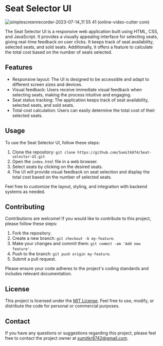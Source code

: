 # Seat Selector UI

![simplescreenrecorder-2023-07-14_11 55 41 (online-video-cutter com)](https://github.com/Sumitk874/Seat-selector-UI/assets/69776082/b2c94b91-35cd-4466-bb3b-b7e910b540f6)

The Seat Selector UI is a responsive web application built using HTML, CSS, and JavaScript. It provides a visually appealing interface for selecting seats, giving real-time feedback on user clicks. It keeps track of seat availability, selected seats, and sold seats. Additionally, it offers a feature to calculate the total cost based on the number of seats selected.

## Features

- Responsive layout: The UI is designed to be accessible and adapt to different screen sizes and devices.
- Visual feedback: Users receive immediate visual feedback when selecting seats, making the process intuitive and engaging.
- Seat status tracking: The application keeps track of seat availability, selected seats, and sold seats.
- Total cost calculation: Users can easily determine the total cost of their selected seats.

## Usage

To use the Seat Selector UI, follow these steps:

1. Clone the repository: `git clone https://github.com/Sumitk874/Seat-selector-UI.git`
2. Open the `index.html` file in a web browser.
3. Select seats by clicking on the desired seats.
4. The UI will provide visual feedback on seat selection and display the total cost based on the number of selected seats.

Feel free to customize the layout, styling, and integration with backend systems as needed.

## Contributing

Contributions are welcome! If you would like to contribute to this project, please follow these steps:

1. Fork the repository.
2. Create a new branch: `git checkout -b my-feature`.
3. Make your changes and commit them: `git commit -am 'Add new feature'`.
4. Push to the branch: `git push origin my-feature`.
5. Submit a pull request.

Please ensure your code adheres to the project's coding standards and includes relevant documentation.

## License

This project is licensed under the [MIT License](LICENSE). Feel free to use, modify, or distribute the code for personal or commercial purposes.

## Contact

If you have any questions or suggestions regarding this project, please feel free to contact the project owner at [sumitkr8742@gmail.com](mailto:sumitkr8742@gmail.com).
